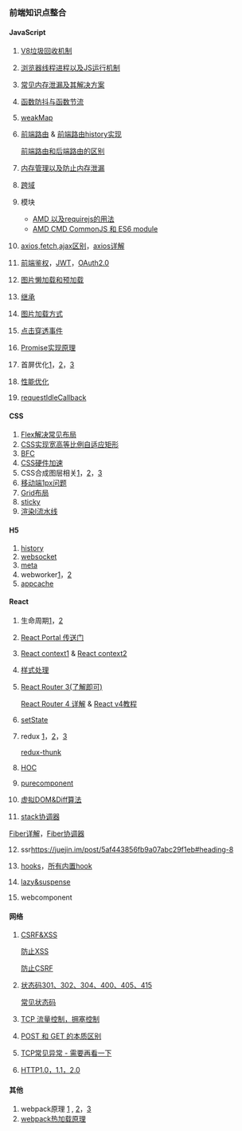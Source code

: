 ### 前端知识点整合



#### JavaScript 

1. [V8垃圾回收机制](<https://segmentfault.com/a/1190000000440270#articleHeader7>)

2. [浏览器线程进程以及JS运行机制](<https://juejin.im/post/5a6547d0f265da3e283a1df7#heading-8>)

3. [常见内存泄漏及其解决方案](<https://jinlong.github.io/2016/05/01/4-Types-of-Memory-Leaks-in-JavaScript-and-How-to-Get-Rid-Of-Them/>)

4. [函数防抖与函数节流](<https://www.jianshu.com/p/f9f6b637fd6c?tdsourcetag=s_pctim_aiomsg>)

5. [weakMap](<http://es6.ruanyifeng.com/#docs/set-map#WeakMap>)

6. [前端路由](<https://juejin.im/post/5ac61da66fb9a028c71eae1b>) & [前端路由history实现](<https://blog.csdn.net/jx950915/article/details/80612691>)

   [前端路由和后端路由的区别](<https://molunerfinn.com/fe-be-router-render/#%E4%BB%8E%E5%90%8E%E7%AB%AF%E8%B7%AF%E7%94%B1%E8%AE%B2%E8%B5%B7>)

7. [内存管理以及防止内存泄漏](<https://juejin.im/post/5c96e1296fb9a070ed53f70e?utm_source=gold_browser_extension>)

8. [跨域](<https://juejin.im/post/5b91d3be5188255c95380b5e>)

9. 模块

   - [AMD 以及requirejs的用法](<http://www.ruanyifeng.com/blog/2012/11/require_js.html>)
   - [AMD CMD CommonJS 和 ES6 module](<http://www.ruanyifeng.com/blog/2012/11/require_js.html>)

10. [axios,fetch,ajax区别](<https://juejin.im/post/5acde23c5188255cb32e7e76>)，[axios详解](<https://ykloveyxk.github.io/2017/02/25/axios%E5%85%A8%E6%94%BB%E7%95%A5/#more>)

11. [前端鉴权](<https://juejin.im/post/5c6e6063f265da2da53ec8f3#heading-5>)，[JWT](<http://www.ruanyifeng.com/blog/2018/07/json_web_token-tutorial.html>)，[OAuth2.0](<http://www.ruanyifeng.com/blog/2014/05/oauth_2_0.html>)

12. [图片懒加载和预加载](<https://juejin.im/post/5b0c3b53f265da09253cbed0>)

13. [继承](<https://github.com/ljianshu/Blog/issues/20>)

14. [图片加载方式](<https://www.zhangxinxu.com/wordpress/2013/01/progressive-jpeg-image-and-so-on/>)

15. [点击穿透事件](<http://www.ayqy.net/blog/%E7%A7%BB%E5%8A%A8%E9%A1%B5%E9%9D%A2%E7%82%B9%E5%87%BB%E7%A9%BF%E9%80%8F%E9%97%AE%E9%A2%98%E8%A7%A3%E5%86%B3%E6%96%B9%E6%A1%88/?utm_source=tuicool&utm_medium=referral>)

16. [Promise实现原理](<https://juejin.im/post/5b83cb5ae51d4538cc3ec354>)

17. 首屏优化[1](<https://www.cnblogs.com/jingh/p/6531105.html#3962455>)，[2](<https://www.barretlee.com/blog/2016/04/01/optimization-in-taobao-homepage/>)，[3](<https://juejin.im/entry/5bacd491e51d450e4f38d30a>)

18. [性能优化](<https://mp.weixin.qq.com/s?__biz=MzUxMzcxMzE5Ng==&mid=2247489586&idx=1&sn=2168d42df837521da50b3ed7f8932698&chksm=f951ad71ce262467728b7940de1a2311c523f264f4ca7e705712bf655a844fab93706cbe1ca3&token=1792152421&lang=zh_CN#rd>)

19. [requestIdleCallback](<https://juejin.im/post/5ad71f39f265da239f07e862>)




#### CSS

1. [Flex解决常见布局](<https://juejin.im/post/5b0d6ca76fb9a009fd0e9329>)
2. [CSS实现宽高等比例自适应矩形](<https://juejin.im/post/5b0784566fb9a07abd0e14ae>)
3. [BFC](<https://juejin.im/post/5909db2fda2f60005d2093db#heading-8>)
4. [CSS硬件加速](<https://div.io/topic/1348>)
5. CSS合成图层相关[1](<https://segmentfault.com/a/1190000000490328>)，[2](<http://jartto.wang/2017/09/29/expand-on-performance-composite/>)，[3](<https://juejin.im/post/5ab9a8006fb9a028db58b354>)
6. [移动端1px问题](<https://juejin.im/post/5af136b8f265da0b7a20a40e>)
7. [Grid布局](http://www.ruanyifeng.com/blog/2019/03/grid-layout-tutorial.html)
8. [sticky](<https://www.zhangxinxu.com/wordpress/2018/12/css-position-sticky/>)
9. [渲染l流水线](<https://juejin.im/post/5ab9a8006fb9a028db58b354#heading-17>)




#### H5

1. [history](<https://medium.com/@pshrmn/a-little-bit-of-history-f245306f48dd>)
2. [websocket](<https://juejin.im/post/5a1bdf676fb9a045055dd99d#heading-10>)
3. [meta](<https://segmentfault.com/a/1190000004279791>)
4. webworker[1](https://juejin.im/post/5bf8fa045188252f170e0dcb)，[2](<https://segmentfault.com/a/1190000009313491>)
5. [appcache](<https://mp.weixin.qq.com/s/Q-Z8kYWSUJpkpAkTBv1Igw>)


#### React

1. 生命周期[1](<https://juejin.im/post/5b6f1800f265da282d45a79a>)，[2](https://github.com/fi3ework/blog/issues/37)

2. [React Portal 传送门](<https://zhuanlan.zhihu.com/p/29880992?utm_source=wechat_session&utm_medium=social&from=singlemessage>)

3. [React context1](<https://juejin.im/post/5a90e0545188257a63112977#heading-3>)  & [React context2](<https://zhuanlan.zhihu.com/p/42654080>)

4. [样式处理](<https://juejin.im/post/5c96e6bcf265da612a7aa276>)

5. [React Router 3(了解即可)](<http://www.ruanyifeng.com/blog/2016/05/react_router.html>)

   [React Router 4 详解](<https://juejin.im/post/5995a2506fb9a0249975a1a4>) & [React v4教程](<https://juejin.im/post/5a7e9ee7f265da4e7832949c>)

6. [setState](<https://juejin.im/post/5b45c57c51882519790c7441>)

7. redux [1](<http://www.ruanyifeng.com/blog/2016/09/redux_tutorial_part_one_basic_usages.html>)，[2](<http://www.ruanyifeng.com/blog/2016/09/redux_tutorial_part_two_async_operations.html>)，[3](<http://www.ruanyifeng.com/blog/2016/09/redux_tutorial_part_three_react-redux.html>)

   [redux-thunk](<https://juejin.im/post/5b035c0c51882565bd258f12#heading-2>)

8. [HOC](<https://juejin.im/post/5a3087746fb9a0450c4963a5>)

9. [purecomponent](<https://juejin.im/entry/5934c9bc570c35005b556e1a>)

10. [虚拟DOM&Diff算法](<https://juejin.im/post/5c8e5e4951882545c109ae9c?utm_source=gold_browser_extension>)

11. [stack协调器](<https://juejin.im/post/5b5acae36fb9a04fb4016fc9#heading-6>)

   [Fiber详解](<http://www.ayqy.net/blog/dive-into-react-fiber/#articleHeader6>)，[Fiber协调器](<https://juejin.im/post/5ab7b3a2f265da2378403e57>)

12. ssr<https://juejin.im/post/5af443856fb9a07abc29f1eb#heading-8>

13. [hooks](<https://juejin.im/post/5be3ea136fb9a049f9121014#heading-5>)，[所有内置hook](<https://reactjs.org/docs/hooks-reference.html>)

14. [lazy&suspense](<http://www.ayqy.net/blog/react-suspense/>)

15. webcomponent










#### 网络

1. [CSRF&XSS](<https://segmentfault.com/a/1190000007059639>)

   [防止XSS](<https://tech.meituan.com/2018/09/27/fe-security.html>)

   [防止CSRF](<https://tech.meituan.com/2018/10/11/fe-security-csrf.html>)

2. [状态码301、302、304、400、405、415](<https://blog.csdn.net/wangjun5159/article/details/51239960>)

   [常见状态码](<https://juejin.im/post/5a276865f265da432c23b8d2>)

3. [TCP 流量控制，拥塞控制](<https://zhuanlan.zhihu.com/p/37379780>)

4. [POST 和 GET 的本质区别](<https://mp.weixin.qq.com/s?__biz=MzI3NzIzMzg3Mw==&mid=100000054&idx=1&sn=71f6c214f3833d9ca20b9f7dcd9d33e4#rd>)

5. [TCP常见异常 - 需要再看一下](<http://www.cnblogs.com/wanpengcoder/p/5356776.html>)

6. [HTTP1.0，1.1，2.0](<https://mp.weixin.qq.com/s/GICbiyJpINrHZ41u_4zT-A>)


#### 其他

1. webpack原理 [1](<https://juejin.im/post/5b38d27451882574d87aa5d5>) , [2](<https://github.com/chinanf-boy/minipack-explain/blob/master/explain.md#%E6%A8%A1%E5%9D%97%E6%8D%86%E7%BB%91%E5%99%A8>)，[3](<https://juejin.im/post/5badd0c5e51d450e4437f07a>)
2. [webpack热加载原理](<http://shepherdwind.com/2017/02/07/webpack-hmr-principle/>)







